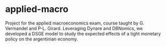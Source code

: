 # applied-macro
Project for the applied macroeconomics exam, course taught by G. Vermandel and P-L. Girard.
Leveraging Dynare and DBNomics, we developed a DSGE model to study the expected effects of a tight monetary policy on the argentinian economy. 

